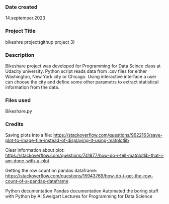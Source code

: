 ### Date created
14.septemper.2023

### Project Title
bikeshre project(githup project 3)


### Description
Bikeshare project was developed for Programming for Data Scince class at Udacity university. Python script reads data from .csv files for either Washington, New York city or Chicago. Using interactive interface a user can choose the city and define some other parametrs to extract statistical information from the data.

### Files used
Bikeshare.py

### Credits
Saving plots into a file: https://stackoverflow.com/questions/9622163/save-plot-to-image-file-instead-of-displaying-it-using-matplotlib 

Clear information about plot: https://stackoverflow.com/questions/741877/how-do-i-tell-matplotlib-that-i-am-done-with-a-plot

 Getting the row count on pandas dataframe: https://stackoverflow.com/questions/15943769/how-do-i-get-the-row-count-of-a-pandas-dataframe 
 
 Python documentation Pandas documentation Automated the boring stuff with Python by Al Sweigart Lectures for Programming for Data Science

